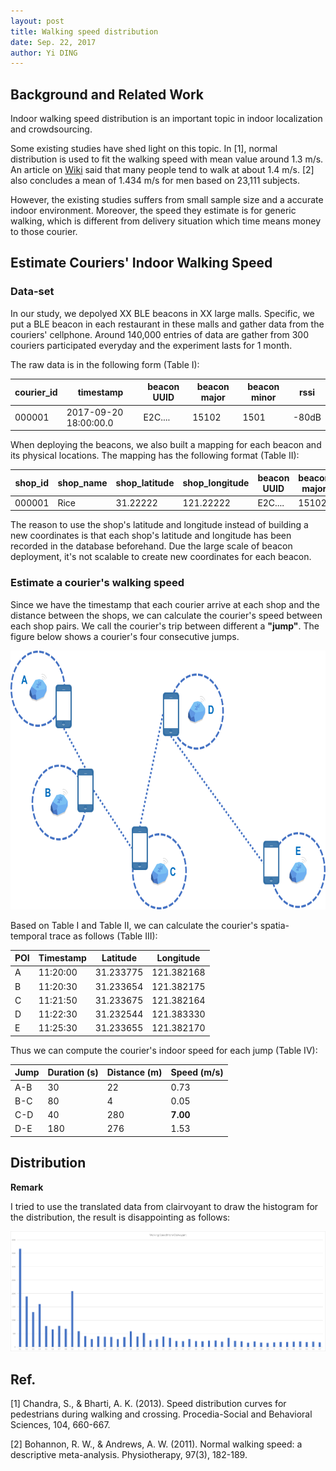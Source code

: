 ```yaml
--- 
layout: post
title: Walking speed distribution
date: Sep. 22, 2017
author: Yi DING
---
```

[comment]: # (Indoor Walking Speed Distribution)

## Background and Related Work
Indoor walking speed distribution is an important topic in indoor localization and crowdsourcing. 

Some existing studies have shed light on this topic. In [1], normal distribution is used to fit the walking speed with mean value around 1.3 m/s. An article on [Wiki](https://en.wikipedia.org/wiki/Preferred_walking_speed) said that many people tend to walk at about 1.4 m/s. [2] also concludes a mean of 1.434 m/s for men based on 23,111 subjects. 

However, the existing studies suffers from small sample size and a accurate indoor environment. Moreover, the speed they estimate is for generic walking, which is different from delivery situation which time means money to those courier.

## Estimate Couriers' Indoor Walking Speed

### Data-set
In our study, we depolyed XX BLE beacons in XX large malls. Specific, we put a BLE beacon in each restaurant in these malls and gather data from the couriers' cellphone. Around 140,000 entries of data are gather from 300 couriers participated everyday and the experiment lasts for 1 month.

The raw data is in the following form (Table I):


|courier_id |timestamp              |beacon UUID    |beacon major   |beacon minor   |rssi   |
|---        |---                    |---            |---            |---            |---    |
|000001     |2017-09-20 18:00:00.0  |E2C....        |15102          |1501           |-80dB  |

When deploying the beacons, we also built a mapping for each beacon and its physical locations. The mapping has the following format (Table II):

|shop_id    |shop_name  |shop_latitude  |shop_longitude |beacon UUID    |beacon major   |beacon minor   |
|---        |---        |---            |---            |---            |---            |---            |
|000001     |Rice       |31.22222       |121.22222      |E2C....        |15102          |1501           |

The reason to use the shop's latitude and longitude instead of building a new coordinates is that each shop's latitude and longitude has been recorded in the database beforehand. Due the large scale of beacon deployment, it's not scalable to create new coordinates for each beacon.

### Estimate a courier's walking speed
Since we have the timestamp that each courier arrive at each shop and the distance between the shops, we can calculate the courier's speed between each shop pairs. We call the courier's trip between different a **"jump"**. The figure below shows a courier's four consecutive jumps.

<p align = "center">
<img src="figures/walking-speed-estimation-1.png"  alt="walking-speed-estimation-1" width="700", height="414">
</p>

Based on Table I and Table II, we can calculate the courier's spatia-temporal trace as follows (Table III):

|POI    |Timestamp  |Latitude   |Longitude  |
|---    |---        |---        |---        |
|A      |11:20:00   |31.233775  |121.382168 |
|B      |11:20:30   |31.233654  |121.382175 |
|C      |11:21:50   |31.233675  |121.382164 |
|D      |11:22:30   |31.232544  |121.383330 |
|E      |11:25:30   |31.233655  |121.382170 |

Thus we can compute the courier's indoor speed for each jump (Table IV):

|Jump   |Duration (s)   |Distance (m)   |Speed (m/s)    |
|---    |---            |---            |---            |
|A-B    |30             |22             |0.73           |
|B-C    |80             |4              |0.05           |
|C-D    |40             |280            |**7.00**       |
|D-E    |180            |276            |1.53           |


## Distribution


**Remark**

I tried to use the translated data from clairvoyant to draw the histogram for the distribution, the result is disappointing as follows:

<p align = "center">
<img src="figures/walking-speed-clairvoyant.png"  alt="walking-speed-clairvoyant">
</p>


## Ref.
[1] Chandra, S., & Bharti, A. K. (2013). Speed distribution curves for pedestrians during walking and crossing. Procedia-Social and Behavioral Sciences, 104, 660-667.

[2] Bohannon, R. W., & Andrews, A. W. (2011). Normal walking speed: a descriptive meta-analysis. Physiotherapy, 97(3), 182-189.
